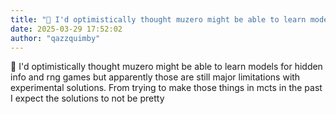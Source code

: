 ```yaml
---
title: "💭 I'd optimistically thought muzero might be able to learn models for hidden info and..."
date: 2025-03-29 17:52:02
author: "qazzquimby"
---
```


💭 I'd optimistically thought muzero might be able to learn models for hidden info and rng games but apparently those are still major limitations with experimental solutions. From trying to make those things in mcts in the past I expect the solutions to not be pretty